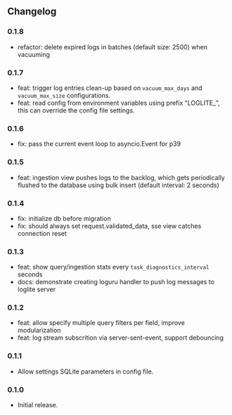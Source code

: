 ## Changelog

### 0.1.8

- refactor: delete expired logs in batches (default size: 2500) when vacuuming

### 0.1.7

- feat: trigger log entries clean-up based on `vacuum_max_days` and `vacuum_max_size` configurations.
- feat: read config from environment variables using prefix "LOGLITE_", this can override the config file settings.

### 0.1.6

- fix: pass the current event loop to asyncio.Event for p39

### 0.1.5

- feat: ingestion view pushes logs to the backlog, which gets periodically flushed to the database using bulk insert (default interval: 2 seconds)

### 0.1.4

- fix: initialize db before migration
- fix: should always set request.validated_data, sse view catches connection reset

### 0.1.3

- feat: show query/ingestion stats every `task_diagnostics_interval` seconds
- docs: demonstrate creating loguru handler to push log messages to loglite server

### 0.1.2

- feat: allow specify multiple query filters per field, improve modularization
- feat: log stream subscrition via server-sent-event, support debouncing

### 0.1.1

- Allow settings SQLite parameters in config file.

### 0.1.0

- Initial release.

